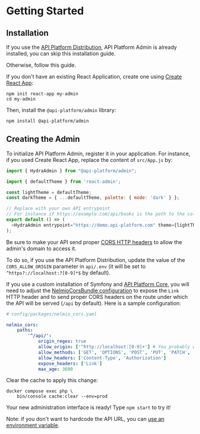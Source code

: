 # Getting Started

## Installation

If you use the [API Platform Distribution](../distribution/), API Platform Admin is already installed, you can skip this installation guide.

Otherwise, follow this guide.

If you don't have an existing React Application, create one using [Create React App](https://create-react-app.dev/):

```console
npm init react-app my-admin
cd my-admin
```

Then, install the `@api-platform/admin` library:

```console
npm install @api-platform/admin
```

## Creating the Admin

To initialize API Platform Admin, register it in your application.
For instance, if you used Create React App, replace the content of `src/App.js` by:

```javascript
import { HydraAdmin } from "@api-platform/admin";

import { defaultTheme } from 'react-admin';

const lightTheme = defaultTheme;
const darkTheme = { ...defaultTheme, palette: { mode: 'dark' } };

// Replace with your own API entrypoint
// For instance if https://example.com/api/books is the path to the collection of book resources, then the entrypoint is https://example.com/api
export default () => (
  <HydraAdmin entrypoint="https://demo.api-platform.com" theme={lightTheme} darkTheme={darkTheme}/>
);
```

Be sure to make your API send proper [CORS HTTP headers](https://developer.mozilla.org/en-US/docs/Web/HTTP/CORS) to allow
the admin's domain to access it.

To do so, if you use the API Platform Distribution, update the value of the `CORS_ALLOW_ORIGIN` parameter in `api/.env` (it will be set to `^https?://localhost:?[0-9]*$`
by default).

If you use a custom installation of Symfony and [API Platform Core](../core/), you will need to adjust the [NelmioCorsBundle configuration](https://github.com/nelmio/NelmioCorsBundle#configuration) to expose the `Link` HTTP header and to send proper CORS headers on the route under which the API will be served (`/api` by default).
Here is a sample configuration:

```yaml
# config/packages/nelmio_cors.yaml

nelmio_cors:
    paths:
        '^/api/':
            origin_regex: true
            allow_origin: ['^http://localhost:[0-9]+'] # You probably want to change this regex to match your real domain
            allow_methods: ['GET', 'OPTIONS', 'POST', 'PUT', 'PATCH', 'DELETE']
            allow_headers: ['Content-Type', 'Authorization']
            expose_headers: ['Link']
            max_age: 3600
```

Clear the cache to apply this change:

```console
docker compose exec php \
    bin/console cache:clear --env=prod
```

Your new administration interface is ready! Type `npm start` to try it!

Note: if you don't want to hardcode the API URL, you can [use an environment variable](https://create-react-app.dev/docs/adding-custom-environment-variables).
